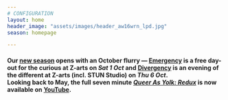```yaml
---
# CONFIGURATION
layout: home
header_image: "assets/images/header_aw16wrn_lpd.jpg"
season: homepage

---
```

#### Our [new season](/current/2016-autumnwinter) opens with an October flurry — [Emergency](/current/2016-emergency) is a free day-out for the curious at Z-arts on *Sat 1 Oct* and [Divergency](/current/2016-divergency) is an evening of the different at Z-arts (incl. STUN Studio) on *Thu 6 Oct*.<br>Looking back to May, the full seven minute [*Queer As Yolk: Redux*](/current/2016-springsummer/redux) is now available on <a href="http://youtu.be/wx_hJ0NxfI0" target="_blank">YouTube</a>.
